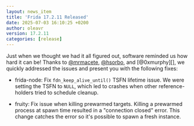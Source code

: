 ```yaml
---
layout: news_item
title: 'Frida 17.2.11 Released'
date: 2025-07-03 16:10:25 +0200
author: oleavr
version: 17.2.11
categories: [release]
---
```


Just when we thought we had it all figured out, software reminded us how hard it
can be! Thanks to [@mrmacete][], [@hsorbo][], and [@0xmurphy][], we quickly
addressed the issues and present you with the following fixes:

- frida-node: Fix `fdn_keep_alive_until()` TSFN lifetime issue. We were setting
  the TSFN to `NULL`, which led to crashes when other reference-holders tried to
  schedule cleanup.

- fruity: Fix issue when killing prewarmed targets. Killing a prewarmed process
  at spawn time resulted in a "connection closed" error. This change catches the
  error so it's possible to spawn a fresh instance.


[@as0ler]: https://x.com/as0ler
[@hsorbo]: https://x.com/hsorbo
[@mrmacete]: https://x.com/bezjaje
